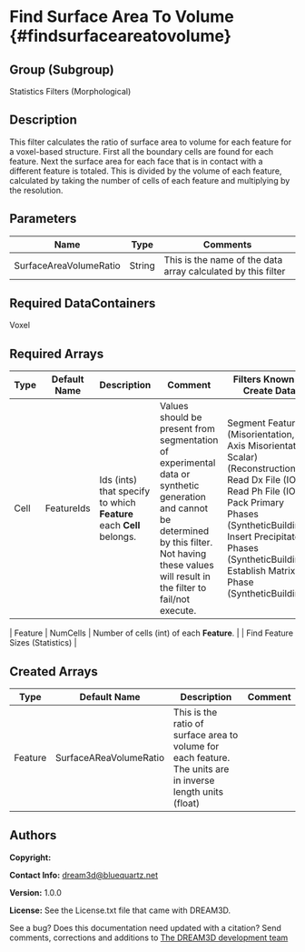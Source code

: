 Find Surface Area To Volume {#findsurfaceareatovolume}
======

## Group (Subgroup) ##
Statistics Filters (Morphological)

## Description ##
This filter calculates the ratio of surface area to volume for each feature for a voxel-based structure. First all the boundary cells are found for each feature. Next the surface area for each face that is in contact with a different feature is totaled. This is divided by the volume of each feature, calculated by taking the number of cells of each feature and multiplying by the resolution. 


## Parameters ##
| Name             | Type | Comments |
|------------------|------|-----|
| SurfaceAreaVolumeRatio | String | This is the name of the data array calculated by this filter |

## Required DataContainers ##
Voxel

## Required Arrays ##

| Type | Default Name | Description | Comment | Filters Known to Create Data |
|------|--------------|-------------|---------|-----|
| Cell | FeatureIds | Ids (ints) that specify to which **Feature** each **Cell** belongs. | Values should be present from segmentation of experimental data or synthetic generation and cannot be determined by this filter. Not having these values will result in the filter to fail/not execute. | Segment Features (Misorientation, C-Axis Misorientation, Scalar) (Reconstruction), Read Dx File (IO), Read Ph File (IO), Pack Primary Phases (SyntheticBuilding), Insert Precipitate Phases (SyntheticBuilding), Establish Matrix Phase (SyntheticBuilding) |

| Feature | NumCells | Number of cells (int) of each **Feature**. |  | Find Feature Sizes (Statistics) | 

## Created Arrays ##

| Type | Default Name | Description | Comment |
|------|--------------|-------------|---------|
| Feature | SurfaceAReaVolumeRatio | This is the ratio of surface area to volume for each feature. The units are in inverse length units (float) |  |


## Authors ##

**Copyright:** 

**Contact Info:** dream3d@bluequartz.net

**Version:** 1.0.0

**License:**  See the License.txt file that came with DREAM3D.




See a bug? Does this documentation need updated with a citation? Send comments, corrections and additions to [The DREAM3D development team](mailto:dream3d@bluequartz.net?subject=Documentation%20Correction)

